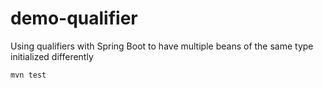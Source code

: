 # demo-qualifier
Using qualifiers with Spring Boot to have multiple beans of the same type initialized differently 

```
mvn test
```
